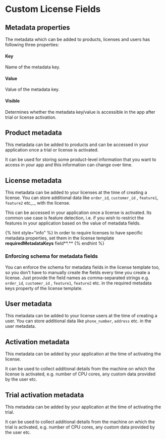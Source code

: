 # Custom License Fields

## Metadata properties

The metadata which can be added to products, licenses and users has following three properties:

#### Key

Name of the metadata key.

#### Value

Value of the metadata key.

#### Visible

Determines whether the metadata key/value is accessible in the app after trial or license activation.

## Product metadata

This metadata can be added to products and can be accessed in your application once a trial or license is activated.

It can be used for storing some product-level information that you want to access in your app and this information can change over time.

## License metadata

This metadata can be added to your licenses at the time of creating a license. You can store additional data like `order_id`_,_ `customer_id` , `feature1`, `feature2` etc_._ with the license.

This can be accessed in your application once a license is activated. Its common use case is feature detection, i.e. if you wish to restrict the features in your application based on the value of metadata fields.

{% hint style="info" %}
In order to require licenses to have specific metadata properties, set them in the license template **requiredMetadataKeys** field**.**
{% endhint %}

### Enforcing schema for metadata fields

You can enforce the schema for metadata fields in the license template too, so you don't have to manually create the fields every time you create a license. Just provide the field names as comma-separated strings e.g. `order_id`_,_ `customer_id` , `feature1`, `feature2` etc. in the required metadata keys property of the license template.

## User metadata

This metadata can be added to your license users at the time of creating a user. You can store additional data like `phone_number`, `address` etc. in the user metadata.

## Activation metadata

This metadata can be added by your application at the time of activating the license.

It can be used to collect additional details from the machine on which the license is activated, e.g. number of CPU cores, any custom data provided by the user etc.

## Trial activation metadata

This metadata can be added by your application at the time of activating the trial.

It can be used to collect additional details from the machine on which the trial is activated, e.g. number of CPU cores, any custom data provided by the user etc.
